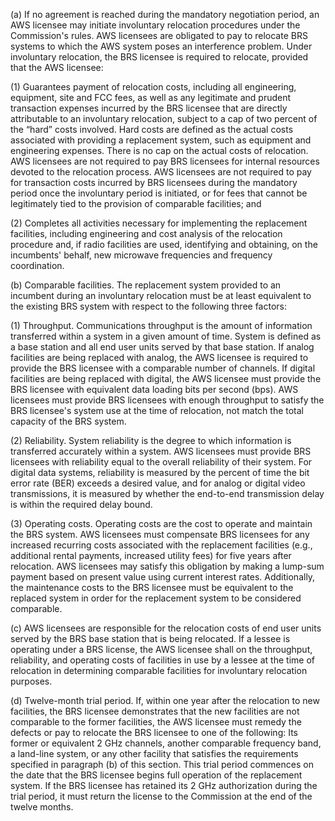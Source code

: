 (a) If no agreement is reached during the mandatory negotiation period, an AWS licensee may initiate involuntary relocation procedures under the Commission's rules. AWS licensees are obligated to pay to relocate BRS systems to which the AWS system poses an interference problem. Under involuntary relocation, the BRS licensee is required to relocate, provided that the AWS licensee:

(1) Guarantees payment of relocation costs, including all engineering, equipment, site and FCC fees, as well as any legitimate and prudent transaction expenses incurred by the BRS licensee that are directly attributable to an involuntary relocation, subject to a cap of two percent of the “hard” costs involved. Hard costs are defined as the actual costs associated with providing a replacement system, such as equipment and engineering expenses. There is no cap on the actual costs of relocation. AWS licensees are not required to pay BRS licensees for internal resources devoted to the relocation process. AWS licensees are not required to pay for transaction costs incurred by BRS licensees during the mandatory period once the involuntary period is initiated, or for fees that cannot be legitimately tied to the provision of comparable facilities; and

(2) Completes all activities necessary for implementing the replacement facilities, including engineering and cost analysis of the relocation procedure and, if radio facilities are used, identifying and obtaining, on the incumbents' behalf, new microwave frequencies and frequency coordination.

(b) Comparable facilities. The replacement system provided to an incumbent during an involuntary relocation must be at least equivalent to the existing BRS system with respect to the following three factors:

(1) Throughput. Communications throughput is the amount of information transferred within a system in a given amount of time. System is defined as a base station and all end user units served by that base station. If analog facilities are being replaced with analog, the AWS licensee is required to provide the BRS licensee with a comparable number of channels. If digital facilities are being replaced with digital, the AWS licensee must provide the BRS licensee with equivalent data loading bits per second (bps). AWS licensees must provide BRS licensees with enough throughput to satisfy the BRS licensee's system use at the time of relocation, not match the total capacity of the BRS system.

(2) Reliability. System reliability is the degree to which information is transferred accurately within a system. AWS licensees must provide BRS licensees with reliability equal to the overall reliability of their system. For digital data systems, reliability is measured by the percent of time the bit error rate (BER) exceeds a desired value, and for analog or digital video transmissions, it is measured by whether the end-to-end transmission delay is within the required delay bound.

(3) Operating costs. Operating costs are the cost to operate and maintain the BRS system. AWS licensees must compensate BRS licensees for any increased recurring costs associated with the replacement facilities (e.g., additional rental payments, increased utility fees) for five years after relocation. AWS licensees may satisfy this obligation by making a lump-sum payment based on present value using current interest rates. Additionally, the maintenance costs to the BRS licensee must be equivalent to the replaced system in order for the replacement system to be considered comparable.

(c) AWS licensees are responsible for the relocation costs of end user units served by the BRS base station that is being relocated. If a lessee is operating under a BRS license, the AWS licensee shall on the throughput, reliability, and operating costs of facilities in use by a lessee at the time of relocation in determining comparable facilities for involuntary relocation purposes.

(d) Twelve-month trial period. If, within one year after the relocation to new facilities, the BRS licensee demonstrates that the new facilities are not comparable to the former facilities, the AWS licensee must remedy the defects or pay to relocate the BRS licensee to one of the following: Its former or equivalent 2 GHz channels, another comparable frequency band, a land-line system, or any other facility that satisfies the requirements specified in paragraph (b) of this section. This trial period commences on the date that the BRS licensee begins full operation of the replacement system. If the BRS licensee has retained its 2 GHz authorization during the trial period, it must return the license to the Commission at the end of the twelve months.

